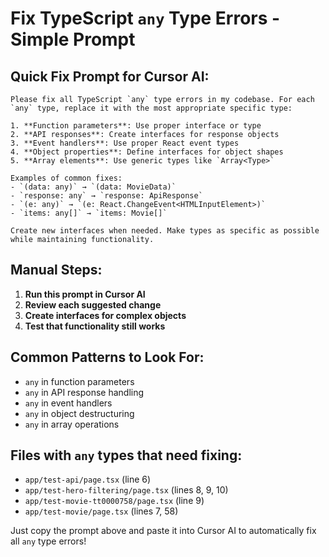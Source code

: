# Fix TypeScript `any` Type Errors - Simple Prompt

## Quick Fix Prompt for Cursor AI:

```
Please fix all TypeScript `any` type errors in my codebase. For each `any` type, replace it with the most appropriate specific type:

1. **Function parameters**: Use proper interface or type
2. **API responses**: Create interfaces for response objects
3. **Event handlers**: Use proper React event types
4. **Object properties**: Define interfaces for object shapes
5. **Array elements**: Use generic types like `Array<Type>`

Examples of common fixes:
- `(data: any)` → `(data: MovieData)`
- `response: any` → `response: ApiResponse`
- `(e: any)` → `(e: React.ChangeEvent<HTMLInputElement>)`
- `items: any[]` → `items: Movie[]`

Create new interfaces when needed. Make types as specific as possible while maintaining functionality.
```

## Manual Steps:

1. **Run this prompt in Cursor AI**
2. **Review each suggested change**
3. **Create interfaces for complex objects**
4. **Test that functionality still works**

## Common Patterns to Look For:

- `any` in function parameters
- `any` in API response handling
- `any` in event handlers
- `any` in object destructuring
- `any` in array operations

## Files with `any` types that need fixing:
- `app/test-api/page.tsx` (line 6)
- `app/test-hero-filtering/page.tsx` (lines 8, 9, 10)
- `app/test-movie-tt0000758/page.tsx` (line 9)
- `app/test-movie/page.tsx` (lines 7, 58)

Just copy the prompt above and paste it into Cursor AI to automatically fix all `any` type errors!
